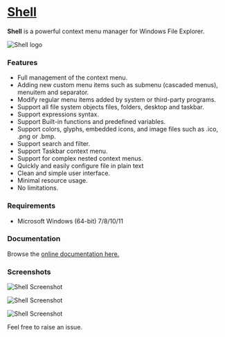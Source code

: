 # [Shell](https://nilesoft.org)
**Shell** is a powerful context menu manager for Windows File Explorer.

![Shell logo](https://www.nilesoft.org/images/logo-256.png)

### Features
* Full management of the context menu.
* Adding new custom menu items such as submenu (cascaded menus), menuitem and separator.
* Modify regular menu items added by system or third-party programs.
* Support all file system objects files, folders, desktop and taskbar.
* Support expressions syntax.
* Support Built-in functions and predefined variables.
* Support colors, glyphs, embedded icons, and image files such as .ico, .png or .bmp.
* Support search and filter.
* Support Taskbar context menu.
* Support for complex nested context menus.
* Quickly and easily configure file in plain text
* Clean and simple user interface.
* Minimal resource usage.
* No limitations.

### Requirements
  * Microsoft Windows (64-bit) 7/8/10/11 

### Documentation
Browse the [online documentation here.](https://nilesoft.org/docs)

### Screenshots

![Shell Screenshot](https://www.nilesoft.org/images/screenshots/dev.png)

![Shell Screenshot](https://www.nilesoft.org/images/screenshots/fm.png)

![Shell Screenshot](https://www.nilesoft.org/images/screenshots/desktop.png)

Feel free to raise an issue.
